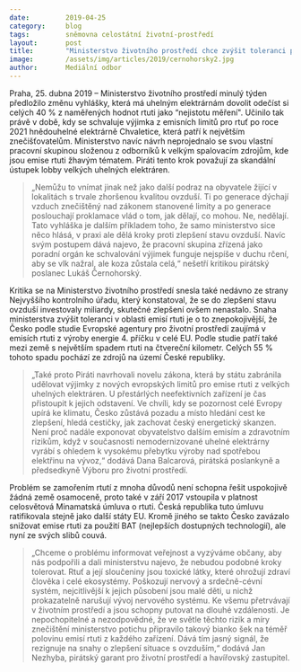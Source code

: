 ```yaml
---
date:         2019-04-25
category:     blog
tags:         sněmovna celostátní životní-prostředí
layout:       post
title:        "Ministerstvo životního prostředí chce zvýšit toleranci pro emise rtuti na 40 %, uhelná lobby opět vítězí nad zájmy občanů"
image:        /assets/img/articles/2019/cernohorsky2.jpg
author:       Mediální odbor
---
```


Praha, 25. dubna 2019 – Ministerstvo životního prostředí minulý týden předložilo změnu vyhlášky, která má uhelným elektrárnám dovolit odečíst si celých 40 % z naměřených hodnot rtuti jako “nejistotu měření". Učinilo tak právě v době, kdy se schvaluje výjimka z emisních limitů pro rtuť po roce 2021 hnědouhelné elektrárně Chvaletice, která patří k největším znečišťovatelům. Ministerstvo navíc návrh neprojednalo se svou vlastní pracovní skupinou složenou z odborníků k velkým spalovacím zdrojům, kde jsou emise rtuti žhavým tématem. Piráti tento krok považují za skandální ústupek lobby velkých uhelných elektráren.

> „Nemůžu to vnímat jinak než jako další podraz na obyvatele žijící v lokalitách s trvale zhoršenou kvalitou ovzduší. Ti po generace dýchají vzduch znečištěný nad zákonem stanovené limity a po generace poslouchají proklamace vlád o tom, jak dělají, co mohou. Ne, nedělají. Tato vyhláška je dalším příkladem toho, že samo ministerstvo sice něco hlásá, v praxi ale dělá kroky proti zlepšení stavu ovzduší. Navíc svým postupem dává najevo, že pracovní skupina zřízená jako poradní orgán ke schvalování výjimek funguje nejspíše v duchu rčení, aby se vlk nažral, ale koza zůstala celá,“ nešetří kritikou pirátský poslanec Lukáš Černohorský.

Kritika se na Ministerstvo životního prostředí snesla také nedávno ze strany Nejvyššího kontrolního úřadu, který konstatoval, že se do zlepšení stavu ovzduší investovaly miliardy, skutečné zlepšení ovšem nenastalo. Snaha ministerstva zvýšit toleranci v oblasti emisí rtuti je o to znepokojivější, že Česko podle studie Evropské agentury pro životní prostředí zaujímá v emisích rtuti z výroby energie 4. příčku v celé EU. Podle studie patří také mezi země s největším spadem rtuti na čtvereční kilometr. Celých 55 % tohoto spadu pochází ze zdrojů na území České republiky.

> „Také proto Piráti navrhovali novelu zákona, která by státu zabránila udělovat výjimky z nových evropských limitů pro emise rtuti z velkých uhelných elektráren. U přestárlých neefektivních zařízení je čas přistoupit k jejich odstavení. Ve chvíli, kdy se pozornost celé Evropy upírá ke klimatu, Česko zůstává pozadu a místo hledání cest ke zlepšení, hledá cestičky, jak zachovat český energetický skanzen. Není proč nadále exponovat obyvatelstvo dalším emisím a zdravotním rizikům, když v současnosti nemodernizované uhelné elektrárny vyrábí s ohledem k vysokému přebytku výroby nad spotřebou elektřinu na vývoz,“ dodává Dana Balcarová, pirátská poslankyně a předsedkyně Výboru pro životní prostředí.

Problém se zamořením rtutí z mnoha důvodů není schopna řešit uspokojivě žádná země osamoceně, proto také v září 2017 vstoupila v platnost celosvětová Minamatská úmluva o rtuti. Česká republika tuto úmluvu ratifikovala stejně jako další státy EU. Kromě jiného se takto Česko zavázalo snižovat emise rtuti za použití BAT (nejlepších dostupných technologií), ale nyní ze svých slibů couvá.

> „Chceme o problému informovat veřejnost a vyzýváme občany, aby nás podpořili a dali ministerstvu najevo, že nebudou podobné kroky tolerovat. Rtuť a její sloučeniny jsou toxické látky, které ohrožují zdraví člověka i celé ekosystémy. Poškozují nervový a srdečně-cévní systém, nejcitlivější k jejich působení jsou malé děti, u nichž prokazatelně narušují vývoj nervového systému. Ke všemu přetrvávají v životním prostředí a jsou schopny putovat na dlouhé vzdálenosti. Je nepochopitelné a nezodpovědné, že ve světle těchto rizik a míry znečištění ministerstvo potichu připravilo takový bianko šek na téměř polovinu emisí rtuti z každého zařízení. Dává tím jasný signál, že rezignuje na snahy o zlepšení situace s ovzduším,“ dodává Jan Nezhyba, pirátský garant pro životní prostředí a havířovský zastupitel.
